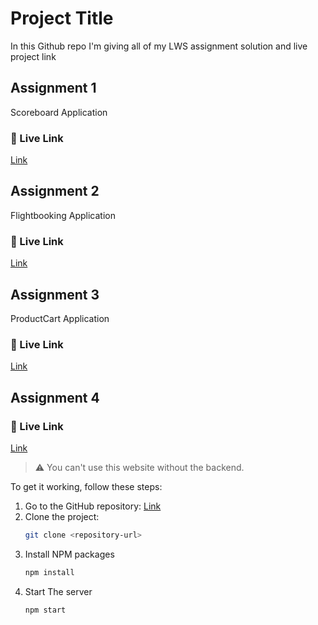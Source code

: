 
# Project Title
In this Github repo I'm giving all of my LWS assignment solution and live project link 


## Assignment 1 

 Scoreboard Application

 ### 🔗 Live Link  
[Link](https://scoreboardapplicatio.com)

 
##  Assignment 2 

Flightbooking Application

### 🔗 Live Link  
[Link](https://flight-booking-application-brown.vercel.app/)


##  Assignment 3 

ProductCart Application

### 🔗 Live Link  
[Link](https://product-cart-application.vercel.app/)



## Assignment 4

### 🔗 Live Link  
[Link](https://book-store-application-eta.vercel.app/)

> ⚠️ You can't use this website without the backend.

To get it working, follow these steps:

1. Go to the GitHub repository:  [Link](https://github.com/mdabdurrahman07/ThinkInAReduxWayAllAssignment/tree/main/bookStoreApplication/server)
2. Clone the project:
   ```bash
   git clone <repository-url>
3. Install NPM packages
   ```bash
   npm install

4. Start The server 
   ```bash
   npm start